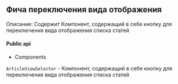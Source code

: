 ## Фича переключения вида отображения

Описание:
Содержит Компонент,  содержащий в себе кнопку для переключения вида отображения списка статей

#### Public api

- Components

`ArticleViewSelector` - Компонент,  содержащий в себе кнопку для переключения вида отображения списка статей